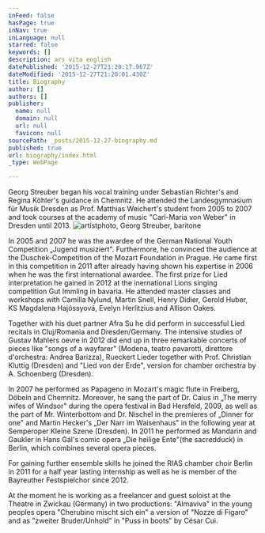 ```yaml
---
inFeed: false
hasPage: true
inNav: true
inLanguage: null
starred: false
keywords: []
description: ars vita english
datePublished: '2015-12-27T21:20:17.967Z'
dateModified: '2015-12-27T21:20:01.430Z'
title: Biography
author: []
authors: []
publisher:
  name: null
  domain: null
  url: null
  favicon: null
sourcePath: _posts/2015-12-27-biography.md
published: true
url: biography/index.html
_type: WebPage

---
```

Georg Streuber began his vocal training under Sebastian Richter's and Regina Köhler's guidance in Chemnitz. He attended the Landesgymnasium für Musik Dresden as Prof. Matthias Weichert's student from 2005 to 2007 and took courses at the academy of music "Carl-Maria von Weber" in Dresden until 2013\.
![artistphoto, Georg Streuber, baritone](https://the-grid-user-content.s3-us-west-2.amazonaws.com/8dfc0db8-7cb5-4a5d-a64b-677a566c56ae.jpg)

In 2005 and 2007 he was the awardee of the German National Youth Competition „Jugend musiziert". Furthermore, he convinced the audience at the Duschek-Competition of the Mozart Foundation in Prague. He came first in this competition in 2011 after already having shown his expertise in 2006 when he was the first international awardee. The first prize for Lied interpretation he gained in 2012 at the inernational Lions singing competition Gut Immling in bavaria. He attended master classes and workshops with Camilla Nylund, Martin Snell, Henry Didier, Gerold Huber, KS Magdalena Hajóssyová, Evelyn Herlitzius and Allison Oakes.

Together with his duet partner Afra Su he did perform in successful Lied recitals in Cluj/Romania and Dresden/Germany. The intensive studies of Gustav Mahlers oevre in 2012 did end up in three remarkable concerts of pieces like "songs of a wayfarer" (Modena, teatro pavarotti, direttore d'orchestra: Andrea Barizza), Rueckert Lieder together with Prof. Christian Kluttig (Dresden) and "Lied von der Erde", version for chamber orchestra by A. Schoenberg (Dresden).

In 2007 he performed as Papageno in Mozart's magic flute in Freiberg, Döbeln and Chemnitz. Moreover, he sang the part of Dr. Caius in „The merry wifes of Windsor" during the opera festival in Bad Hersfeld, 2009, as well as the part of Mr. Winterbottom and Dr. Nischel in the premieres of „Dinner for one" and Martin Hecker's „Der Narr im Waisenhaus" in the following year at Semperoper Kleine Szene (Dresden). In 2011 he performed as Mandarin and Gaukler in Hans Gál's comic opera „Die heilige Ente"(the sacredduck) in Berlin, which combines several opera pieces.

For gaining further ensemble skills he joined the RIAS chamber choir Berlin in 2011 for a half year lasting internship as well as he is member of the Bayreuther Festspielchor since 2012\.

At the moment he is working as a freelancer and guest soloist at the Theatre in Zwickau (Germany) in two productions: "Almaviva" in the young peoples opera "Cherubino mischt sich ein" a version of "Nozze di Figaro" and as "zweiter Bruder/Unhold" in "Puss in boots" by César Cui.